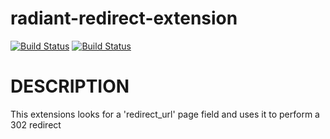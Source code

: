 radiant-redirect-extension
==========================

[![Build Status](https://travis-ci.org/sealink/radiant-redirect-extension.png?branch=master)](https://travis-ci.org/sealink/radiant-redirect-extension)
[![Build Status](https://codeclimate.com/github/sealink/radiant-redirect-extension.png)](https://codeclimate.com/github/sealink/radiant-redirect-extension)

# DESCRIPTION

This extensions looks for a 'redirect_url' page field and uses it to perform a 302 redirect
